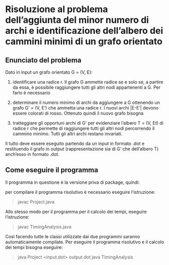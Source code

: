# Risoluzione al problema dell’aggiunta del minor numero di archi e identificazione dell’albero dei cammini minimi di un grafo orientato


## Enunciato del problema

Dato in input un grafo orientato G = (V, E):

1. identificare una radice r. Il grafo G ammette radice se e solo se, a partire da essa, è possibile raggiungere tutti gli altri nodi appartenenti a G. Per farlo è necessario

2. determinare il numero minimo di archi da aggiungere a G ottenendo un grafo G’ = (V, E’) che ammetta una radice r. I nuovi archi |E-E’| devono essere colorati di rosso. Ottenuto quindi il nuovo grafo bisogna

3. tratteggiare gli opportuni archi di G’ per evidenziare l’albero T = (V, Et) di radice r che permette di raggiungere tutti gli altri nodi percorrendo il cammino minimo. Tutti gli altri archi restano invariati.

Il tutto deve essere eseguito partendo da un input in formato .dot e restituendo il grafo in output (rappresentazione sia di G’ che dell’albero T) anch’esso in formato .dot.

## Come eseguire il programma

Il programma in questione è la versione priva di package, quindi:

per compilare il programma risolutivo è necessario eseguire l’istruzione:

> javac Project.java

Allo stesso modo per il programma per il calcolo dei tempi, eseguire l’istruzione:

> javac TimingAnalysis.java

Così facendo tutte le classi utilizzate dai due programmi saranno automaticamente compilate.
Per eseguire il programma risolutivo e il calcolo dei tempi bisogna eseguire:

> java Project \<input.dot\> output.dot
> java TimingAnalysis
